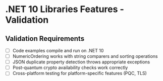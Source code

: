 # .NET 10 Libraries Features - Validation

## Validation Requirements

- [ ] Code examples compile and run on .NET 10
- [ ] NumericOrdering works with string comparers and sorting operations
- [ ] JSON duplicate property detection throws appropriate exceptions
- [ ] Post-quantum crypto availability checks work correctly
- [ ] Cross-platform testing for platform-specific features (PQC, TLS)
